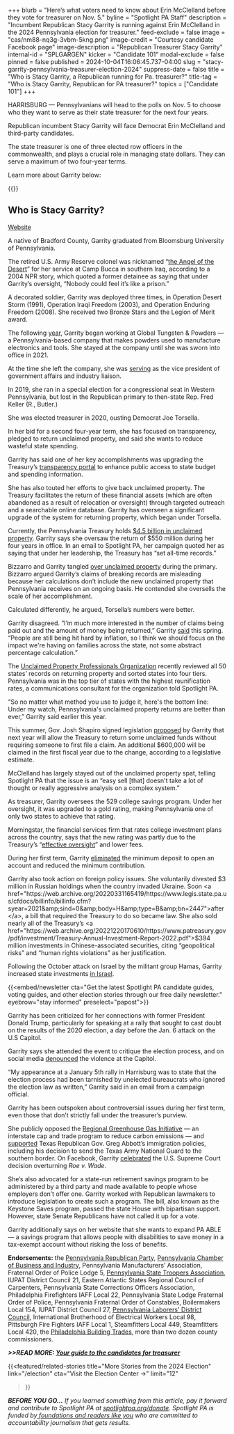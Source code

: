 +++
blurb = "Here’s what voters need to know about Erin McClelland before they vote for treasurer on Nov. 5."
byline = "Spotlight PA Staff"
description = "Incumbent Republican Stacy Garrity is running against Erin McClelland in the 2024 Pennsylvania election for treasurer."
feed-exclude = false
image = "cas/nm88-nq3g-3vbm-5kng.png"
image-credit = "Courtesy candidate Facebook page"
image-description = "Republican Treasurer Stacy Garrity"
internal-id = "SPLGARGEN"
kicker = "Candidate 101"
modal-exclude = false
pinned = false
published = 2024-10-04T16:06:45.737-04:00
slug = "stacy-garrity-pennsylvania-treasurer-election-2024"
suppress-date = false
title = "Who is Stacy Garrity, a Republican running for Pa. treasurer?"
title-tag = "Who is Stacy Garrity, Republican for PA treasurer?"
topics = ["Candidate 101"]
+++

HARRISBURG — Pennsylvanians will head to the polls on Nov. 5 to choose who they want to serve as their state treasurer for the next four years.

Republican incumbent Stacy Garrity will face Democrat Erin McClelland and third-party candidates.

The state treasurer is one of three elected row officers in the commonwealth, and plays a crucial role in managing state dollars. They can serve a maximum of two four-year terms.

Learn more about Garrity below:

{{<dewey-assistant>}}

## Who is Stacy Garrity?

<a href="https://web.archive.org/20200402230437/https://www.garrityforpa.com/">Website</a>

A native of Bradford County, Garrity graduated from Bloomsburg University of Pennsylvania.

The retired U.S. Army Reserve colonel was nicknamed “<a href="https://web.archive.org/20230309152522/https://www.npr.org/2004/06/18/1964381/the-angel-of-the-desert">the Angel of the Desert</a>” for her service at Camp Bucca in southern Iraq, according to a 2004 NPR story, which quoted a former detainee as saying that under Garrity’s oversight, “Nobody could feel it’s like a prison.”

A decorated soldier, Garrity was deployed three times, in Operation Desert Storm (1991), Operation Iraqi Freedom (2003), and Operation Enduring Freedom (2008). She received two Bronze Stars and the Legion of Merit award.

The following <a href="https://web.archive.org/web/20210602231822/https://www.globaltungsten.com/en/company/news/News/detail/gtps-vice-president-stacy-garrity-elected-as-pennsylvania-state-treasurer.html">year</a>, Garrity began working at Global Tungsten &amp; Powders — a Pennsylvania-based company that makes powders used to manufacture electronics and tools. She stayed at the company until she was sworn into office in 2021.

At the time she left the company, she was <a href="https://web.archive.org/web/20210602231822/https://www.globaltungsten.com/en/company/news/News/detail/gtps-vice-president-stacy-garrity-elected-as-pennsylvania-state-treasurer.html">serving</a> as the vice president of government affairs and industry liaison.

In 2019, she ran in a special election for a congressional seat in Western Pennsylvania, but lost in the Republican primary to then-state Rep. Fred Keller (R., Butler.)

She was elected treasurer in 2020, ousting Democrat Joe Torsella.

In her bid for a second four-year term, she has focused on transparency, pledged to return unclaimed property, and said she wants to reduce wasteful state spending.

Garrity has said one of her key accomplishments was upgrading the Treasury’s <a href="https://web.archive.org/20231204160330/https://www.patreasury.gov/newsroom/archive/2023/10-06-Transparency-Portal.html">transparency portal</a> to enhance public access to state budget and spending information.

She has also touted her efforts to give back unclaimed property. The Treasury facilitates the return of these financial assets (which are often abandoned as a result of relocation or oversight) through targeted outreach and a searchable online database. Garrity has overseen a significant upgrade of the system for returning property, which began under Torsella.

Currently, the Pennsylvania Treasury holds <a href="https://web.archive.org/20240224230809/https://www.patreasury.gov/newsroom/archive/2024/2-1-Unclaimed-Property-Day.html">$4.5 billion in unclaimed property</a>. Garrity says she oversaw the return of $550 million during her four years in office. In an email to Spotlight PA, her campaign quoted her as saying that under her leadership, the Treasury has “set all-time records.”

Bizzarro and Garrity tangled <a href="https://www.spotlightpa.org/news/2024/03/unclaimed-property-pennsylvania-treasurer/">over unclaimed property</a> during the primary. Bizzarro argued Garrity’s claims of breaking records are misleading because her calculations don’t include the new unclaimed property that Pennsylvania receives on an ongoing basis. He contended she oversells the scale of her accomplishment.

Calculated differently, he argued, Torsella’s numbers were better.

Garrity disagreed. “I’m much more interested in the number of claims being paid out and the amount of money being returned,” Garrity <a href="https://www.spotlightpa.org/news/2024/03/pennsylvania-election-2024-treasurer-primary-candidates-stacy-garrity-ryan-bizzarro-erin-mcclelland/">said</a> this spring. “People are still being hit hard by inflation, so I think we should focus on the impact we&#39;re having on families across the state, not some abstract percentage calculation.”

The <a href="https://web.archive.org/20060914035716/https://www.uppo.org/">Unclaimed Property Professionals Organization</a> recently reviewed all 50 states’ records on returning property and sorted states into four tiers. Pennsylvania was in the top tier of states with the highest reunification rates, a communications consultant for the organization told Spotlight PA.

“So no matter what method you use to judge it, here&#39;s the bottom line: Under my watch, Pennsylvania&#39;s unclaimed property returns are better than ever,” Garrity said earlier this year.

This summer, Gov. Josh Shapiro signed legislation <a href="https://www.spotlightpa.org/news/2024/08/unclaimed-funds-law-no-claim/">proposed</a> by Garrity that next year will allow the Treasury to return some unclaimed funds without requiring someone to first file a claim. An additional $600,000 will be claimed in the first fiscal year due to the change, according to a legislative estimate.

McClelland has largely stayed out of the unclaimed property spat, telling Spotlight PA that the issue is an “easy sell \[that\] doesn&#39;t take a lot of thought or really aggressive analysis on a complex system.”

As treasurer, Garrity oversees the 529 college savings program. Under her oversight, it was upgraded to a gold rating, making Pennsylvania one of only two states to achieve that rating.

Morningstar, the financial services firm that rates college investment plans across the country, says that the new rating was partly due to the Treasury’s “<a href="https://web.archive.org/20240607140814/https://www.morningstar.com/personal-finance/morningstars-top-ranked-529-plans">effective oversight</a>” and lower fees.

During her first term, Garrity <a href="https://web.archive.org/20211013155051/https://www.patreasury.gov/newsroom/archive/2021/10-13-PA529-Minimum.html">eliminated</a> the minimum deposit to open an account and reduced the minimum contribution.

Garrity also took action on foreign policy issues. She voluntarily divested $3 million in Russian holdings when the country invaded Ukraine. Soon <a href="https://web.archive.org/20220331165419/https://www.legis.state.pa.us/cfdocs/billinfo/billinfo.cfm?syear=2021&amp;sind=0&amp;body=H&amp;type=B&amp;bn=2447">after</a>, a bill that required the Treasury to do so became law. She also sold nearly all of the Treasury’s <a href="https://web.archive.org/20221220170610/https://www.patreasury.gov/pdf/investment/Treasury-Annual-Investment-Report-2022.pdf">$394 million</a> investments in Chinese-associated securities, citing “geopolitical risks” and “human rights violations” as her justification.

Following the October attack on Israel by the militant group Hamas, Garrity increased state investments <a href="https://www.spotlightpa.org/news/2024/02/pennsylvania-stacy-garrity-israel-bonds-palestine-protest-treasurer-election/">in Israel</a>.

{{<embed/newsletter cta="Get the latest Spotlight PA candidate guides, voting guides, and other election stories through our free daily newsletter." eyebrow="stay informed" preselect="papost">}}

Garrity has been criticized for her connections with former President Donald Trump, particularly for speaking at a rally that sought to cast doubt on the results of the 2020 election, a day before the Jan. 6 attack on the U.S Capitol.

Garrity says she attended the event to critique the election process, and on social media <a href="https://web.archive.org/20240105214224/https://www.erienewsnow.com/story/50303663/bizzarro-targets-treasurer-garrity-for-january-5th-2021-harrisburg-protest">denounced</a> the violence at the Capitol.

“My appearance at a January 5th rally in Harrisburg was to state that the election process had been tarnished by unelected bureaucrats who ignored the election law as written,” Garrity said in an email from a campaign official.

Garrity has been outspoken about controversial issues during her first term, even those that don’t strictly fall under the treasurer’s purview.

She publicly opposed the <a href="https://web.archive.org/20240217121001/https://twitter.com/GarrityForPA/status/1750237535689744558">Regional Greenhouse Gas Initiative</a> — an interstate cap and trade program to reduce carbon emissions — and <a href="https://web.archive.org/20240217121001/https://twitter.com/GarrityForPA/status/1753584099627835518">supported</a> Texas Republican Gov. Greg Abbott’s immigration policies, including his decision to send the Texas Army National Guard to the southern border. On Facebook, Garrity <a href="https://web.archive.org/20240916143949/https://www.facebook.com/GarrityForPA/posts/pfbid02ryrBU9upyCGeZqQtn8cPMsaCDb4ESp4BKCk44cbMNEz6UjfGQrrp9faaUb33TKW2l?rdid=Y5CoHbQOEya2EyHV">celebrated</a> the U.S. Supreme Court decision overturning <em>Roe v. Wade</em>.

She’s also advocated for a state-run retirement savings program to be administered by a third party and made available to people whose employers don’t offer one. Garrity worked with Republican lawmakers to introduce legislation to create such a program. The bill, also known as the Keystone Saves program, passed the state House with bipartisan support. However, state Senate Republicans have not called it up for a vote.

Garrity additionally says on her website that she wants to expand PA ABLE — a savings program that allows people with disabilities to save money in a tax-exempt account without risking the loss of benefits.

<strong>Endorsements:</strong> the <a href="https://web.archive.org/20230318091733/https://pagop.org/home/about/candidates/">Pennsylvania Republican Party</a>, <a href="https://web.archive.org/20230528185557/https://www.pachamber.org/advocacy/chamber_pac/endorsements/chamberpac_endorsements/">Pennsylvania Chamber of Business and Industry</a>, Pennsylvania Manufacturers’ Association, Fraternal Order of Police Lodge 5, <a href="https://web.archive.org/20240916094103/https://www.facebook.com/GarrityForPA/photos/-endorsement-im-honored-to-receive-the-support-of-the-pa-state-troopers-associat/884149160197934/">Pennsylvania State Troopers Association</a>, IUPAT District Council 21, Eastern Atlantic States Regional Council of Carpenters, Pennsylvania State Corrections Officers Association, Philadelphia Firefighters IAFF Local 22, Pennsylvania State Lodge Fraternal Order of Police, Pennsylvania Fraternal Order of Constables, Boilermakers Local 154, IUPAT District Council 27, <a href="https://web.archive.org/20240523085254/https://www.laborpa.org/endorsed-candidates-eastern-pa">Pennsylvania Laborers&#39; District Council</a>, International Brotherhood of Electrical Workers Local 98, Pittsburgh Fire Fighters IAFF Local 1, Steamfitters Local 449, Steamfitters Local 420, the <a href="https://web.archive.org/20240916093955/https://www.garrityforpa.com/news/philadelphia-building-trades-endorse-pa-treasurer-stacy-garrity-for-re-election">Philadelphia Building Trades</a>, more than two dozen county commissioners.

<strong><em>&gt;&gt;READ MORE: </em></strong><a href="https://www.spotlightpa.org/news/2024/09/pennsylvania-election-2024-treasurer-candidates-stacy-garrity-erin-mcclelland/"><strong><em>Your guide to the candidates for treasurer</em></strong></a><strong><em></em></strong>

{{<featured/related-stories 
  title="More Stories from the 2024 Election" 
  link="/election"
  cta="Visit the Election Center →"
  limit="12"
>}}

<strong><em>BEFORE YOU GO…</em></strong><em> If you learned something from this article, pay it forward and contribute to Spotlight PA at </em><a href="http://spotlightpa.org/donate"><em>spotlightpa.org/donate</em></a><em>. Spotlight PA is funded by</em><a href="https://www.spotlightpa.org/support"><em> foundations and readers like you</em></a><em> who are committed to accountability journalism that gets results.</em>
